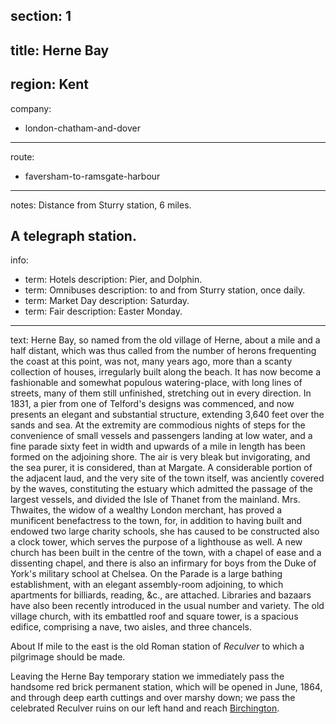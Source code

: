 section: 1
----
title: Herne Bay
----
region: Kent
----
company:
- london-chatham-and-dover
----
route:
- faversham-to-ramsgate-harbour
----
notes: Distance from Sturry station, 6 miles.

A telegraph station.
----
info:
- term: Hotels
  description: Pier, and Dolphin.
- term: Omnibuses
  description: to and from Sturry station, once daily.
- term: Market Day
  description: Saturday.
- term: Fair
  description: Easter Monday.
----
text: Herne Bay, so named from the old village of Herne, about a mile and a half distant, which was thus called from the number of herons frequenting the coast at this point, was not, many years ago, more than a scanty collection of houses, irregularly built along the beach. It has now become a fashionable and somewhat populous watering-place, with long lines of streets, many of them still unfinished, stretching out in every direction. In 1831, a pier from one of Telford's designs was commenced, and now presents an elegant and substantial structure, extending 3,640 feet over the sands and sea. At the extremity are commodious nights of steps for the convenience of small vessels and passengers landing at low water, and a fine parade sixty feet in width and upwards of a mile in length has been formed on the adjoining shore. The air is very bleak but invigorating, and the sea purer, it is considered, than at Margate. A considerable portion of the adjacent laud, and the very site of the town itself, was anciently covered by the waves, constituting the estuary which admitted the passage of the largest vessels, and divided the Isle of Thanet from the mainland. Mrs. Thwaites, the widow of a wealthy London merchant, has proved a munificent benefactress to the town, for, in addition to having built and endowed two large charity schools, she has caused to be constructed also a clock tower, which serves the purpose of a lighthouse as well. A new church has been built in the centre of the town, with a chapel of ease and a dissenting chapel, and there is also an infirmary for boys from the Duke of York's military school at Chelsea. On the Parade is a large bathing establishment, with an elegant assembly-room adjoining, to which apartments for billiards, reading, &c., are attached. Libraries and bazaars have also been recently introduced in the usual number and variety. The old village church, with its embattled roof and square tower, is a spacious edifice, comprising a nave, two aisles, and three chancels.

About If mile to the east is the old Roman station of *Reculver* to which a pilgrimage should be made.

Leaving the Herne Bay temporary station we immediately pass the handsome red brick permanent station, which will be opened in June, 1864, and through deep earth cuttings and over marshy down; we pass the celebrated Reculver ruins on our left hand and reach [Birchington](/stations/birchington).

